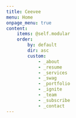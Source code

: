 ```yaml
---
title: Ceevee
menu: Home
onpage_menu: true
content:
    items: @self.modular
    order:
        by: default
        dir: asc
        custom:
            - _about
            - _resume
            - _services
            - _swag
            - _portfolio
            - _ignite
            - _team
            - _subscribe
            - _contact
---
```

